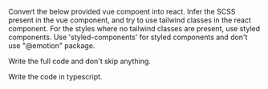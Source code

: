 Convert the below provided vue compoent into react. Infer the SCSS present in the vue component, and try to use tailwind classes in the react component. For the styles where no tailwind classes are present, use styled components.  Use 'styled-components' for styled components and don't use "@emotion" package.

Write the full code and don't skip anything.

Write the code in typescript.
